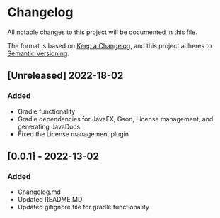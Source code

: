 # Changelog
All notable changes to this project will be documented in this file.

The format is based on [Keep a Changelog](https://keepachangelog.com/en/1.0.0/),
and this project adheres to [Semantic Versioning](https://semver.org/spec/v2.0.0.html).

## [Unreleased] 2022-18-02
### Added
- Gradle functionality
- Gradle dependencies for JavaFX, Gson, License management, and generating JavaDocs
- Fixed the License management plugin


## [0.0.1] - 2022-13-02
### Added
- Changelog.md
- Updated README.MD
- Updated gitignore file for gradle functionality
